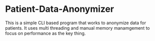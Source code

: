 # Patient-Data-Anonymizer
This is a simple CLI based program that works to anonymize data for patients. It uses multi threading and manual memory manamgement to focus on performance as the key thing.
